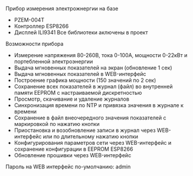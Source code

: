 Прибор измерения электрожнергии на базе 
- PZEM-004T
- Контроллер ESP8266
- Дисплей ILI9341
Все библиотеки аключены в проект

Возможности прибора
- Измерение напряжения 80-260В, тока 0-100А, мощности 0-22кВт и портебленной электроэнергии
- Выдача мгновенных показателей на экран (обновление 1 сек)
- Выдача мгновенных показателей в WEB-интерфейс
- Построение графика мощности (150 значений по 2 сек)
- Сохранение всех показателей в журнал (файл) во внутренней памяти EEPROM с настраиваемой дискретностью
- Просмотр, скачивание и удаление журналов
- Синхронизация времени по NTP и привязка значения в журнале к времени
- Сохранение в файл внеочередного значения показателей с маркировкой по нажатию кнопки
- Приостановка и возобновление записи в журнал через WEB-интерфейс или по длительному нажатию кнопки
- Конфигурирования параметров сети через WEB-интерфейс и сохранение конфигурации в EEPROM ESP8266
- Обновление прошивки через WEB-интерфейс

Пароль на WEB интерфейс по-умолчанию: admin 
